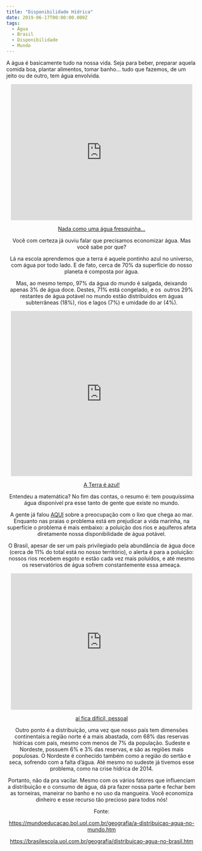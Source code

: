 ```yaml
---
title: "Disponibilidade Hídrica"
date: 2019-06-17T00:00:00.000Z
tags:
  - Água
  - Brasil
  - Disponibilidade
  - Mundo
---
```


<!-- wp:paragraph -->
<p>A água é basicamente tudo na nossa vida. Seja para beber, preparar aquela comida boa, plantar alimentos, tomar banho… tudo que fazemos, de um jeito ou de outro, tem água envolvida.<br></p>


<center><iframe src="https://giphy.com/embed/3xz2BCohVTd7h2Kvfi" width="480" height="360" frameBorder="0" class="giphy-embed" allowFullScreen></iframe><p><a href="https://giphy.com/gifs/water-bath-hedgehog-3xz2BCohVTd7h2Kvfi"><center>Nada como uma água fresquinha...</a></p>


<p>Você com certeza já ouviu falar que precisamos economizar água. Mas você sabe por que?</p>


<p>Lá na escola aprendemos que a terra é aquele pontinho azul no universo, com água por todo lado. E de fato, cerca de 70% da superfície do nosso planeta é composta por água.</p>


<p>Mas, ao mesmo tempo, 97% da água do mundo é salgada, deixando apenas 3% de água doce. Destes, 71% está congelado, e os &nbsp;outros 29% restantes de água potável no mundo estão distribuídos em águas subterrâneas (18%), rios e lagos (7%) e umidade do ar (4%). </p>


<center><iframe src="https://giphy.com/embed/DMUFPG2niG1TW" width="480" height="437" frameBorder="0" class="giphy-embed" allowFullScreen></iframe><p><a href="https://giphy.com/gifs/planet-earth-DMUFPG2niG1TW"><center> A Terra é azul! </a></p>


<p>Entendeu a matemática? No fim das contas, o resumo é: tem pouquíssima água disponível pra esse tanto de gente que existe no mundo.</p>


<p>A gente já falou <a href="http://seivajr.com/poluicao-nas-praias/">AQUI</a> sobre a preocupação com o lixo que chega ao mar. Enquanto nas praias o problema está em prejudicar a vida marinha, na superfície o problema é mais embaixo: a poluição dos rios e aquíferos afeta diretamente nossa disponibilidade de água potável.<br></p>


<p>O Brasil, apesar de ser um país privilegiado pela abundância de água doce (cerca de 11% do total está no nosso território), o alerta é para a poluição: nossos rios recebem esgoto e estão cada vez mais poluídos, e até mesmo os reservatórios de água sofrem constantemente essa ameaça. <br></p>


<center><iframe src="https://giphy.com/embed/xTiTnMjBxzRzgs7wMo" width="480" height="361" frameBorder="0" class="giphy-embed" allowFullScreen></iframe><p><a href="https://giphy.com/gifs/dead-river-pinnochio-xTiTnMjBxzRzgs7wMo"><center> aí fica difícil, pessoal</a></p>


<p>Outro ponto é a distribuição, uma vez que nosso país tem dimensões continentais:a região norte é a mais abastada, com 68% das reservas hídricas com país, mesmo com menos de 7% da população. Sudeste e Nordeste, possuem 6% e 3% das reservas, e são as regiões mais populosas. O Nordeste é conhecido também como a região do sertão e seca, sofrendo com a falta d’água. Até mesmo no sudeste já tivemos esse problema, como na crise hídrica de 2014. <br></p>


<p>Portanto, não da pra vacilar. Mesmo com os vários fatores que influenciam a distribuição e o consumo de água, dá pra fazer nossa parte e fechar bem as torneiras, maneirar no banho e no uso da mangueira. Você economiza dinheiro e esse recurso tão precioso para todos nós!<br></p>


<p>Fonte:</p>


<p><a href="https://mundoeducacao.bol.uol.com.br/geografia/a-distribuicao-agua-no-mundo.htm">https://mundoeducacao.bol.uol.com.br/geografia/a-distribuicao-agua-no-mundo.htm</a></p>


<p><a href="https://brasilescola.uol.com.br/geografia/distribuicao-agua-no-brasil.htm">https://brasilescola.uol.com.br/geografia/distribuicao-agua-no-brasil.htm</a></p>


<p><br></p>

